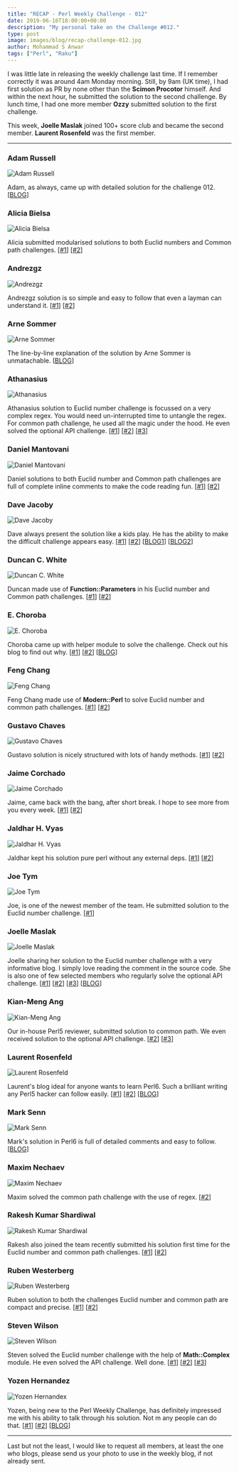 ```yaml
---
title: "RECAP - Perl Weekly Challenge - 012"
date: 2019-06-16T18:00:00+00:00
description: "My personal take on the Challenge #012."
type: post
image: images/blog/recap-challenge-012.jpg
author: Mohammad S Anwar
tags: ["Perl", "Raku"]
---
```

I was little late in releasing the weekly challenge last time. If I remember correctly it was around 4am Monday morning. Still, by 9am (UK time), I had first solution as PR by none other than the **Scimon Procotor** himself. And within the next hour, he submitted the solution to the second challenge. By lunch time, I had one more member **Ozzy** submitted solution to the first challenge.

This week, **Joelle Maslak** joined 100+ score club and became the second member. **Laurent Rosenfeld** was the first member.

***

### Adam Russell
![Adam Russell](/images/team/adam_russell.jpg)

Adam, as always, came up with detailed solution for the challenge 012. [[BLOG](https://adamcrussell.livejournal.com/4250.html)]

### Alicia Bielsa
![Alicia Bielsa](/images/team/alicia_bielsa.jpg)

Alicia submitted modularised solutions to both Euclid numbers and Common path challenges. [[#1](https://github.com/manwar/perlweeklychallenge-club/blob/master/challenge-012/alicia-bielsa/perl5/ch-1.pl)] [[#2](https://github.com/manwar/perlweeklychallenge-club/blob/master/challenge-012/alicia-bielsa/perl5/ch-2.pl)]

### Andrezgz
![Andrezgz](/images/team/user.jpg)

Andrezgz solution is so simple and easy to follow that even a layman can understand it. [[#1](https://github.com/manwar/perlweeklychallenge-club/blob/master/challenge-012/andrezgz/perl5/ch-1.pl)] [[#2](https://github.com/manwar/perlweeklychallenge-club/blob/master/challenge-012/andrezgz/perl5/ch-2.pl)]

### Arne Sommer
![Arne Sommer](/images/team/arne-sommer.jpg)

The line-by-line explanation of the solution by Arne Sommer is unmatachable. [[BLOG](https://perl6.eu/euclid-path.html)]

### Athanasius
![Athanasius](/images/team/athanasius.jpg)

Athanasius solution to Euclid number challenge is focussed on a very complex regex. You would need un-interrupted time to untangle the regex. For common path challenge, he used all the magic under the hood. He even solved the optional API challenge. [[#1](https://github.com/manwar/perlweeklychallenge-club/blob/master/challenge-012/athanasius/perl5/ch-1.pl)] [[#2](https://github.com/manwar/perlweeklychallenge-club/blob/master/challenge-012/athanasius/perl5/ch-2.pl)] [[#3](https://github.com/manwar/perlweeklychallenge-club/blob/master/challenge-012/athanasius/perl5/ch-3.pl)]

### Daniel Mantovani
![Daniel Mantovani](/images/team/daniel_mantovani.jpg)

Daniel solutions to both Euclid number and Common path challenges are full of complete inline comments to make the code reading fun. [[#1](https://github.com/manwar/perlweeklychallenge-club/blob/master/challenge-012/daniel-mantovani/perl5/ch-1.pl)] [[#2](https://github.com/manwar/perlweeklychallenge-club/blob/master/challenge-012/daniel-mantovani/perl5/ch-2.pl)]

### Dave Jacoby
![Dave Jacoby](/images/team/dave_jacoby.jpg)

Dave always present the solution like a kids play. He has the ability to make the difficult challenge appears easy. [[#1](https://github.com/manwar/perlweeklychallenge-club/blob/master/challenge-012/dave-jacoby/perl5/ch-1.pl)] [[#2](https://github.com/manwar/perlweeklychallenge-club/blob/master/challenge-012/dave-jacoby/perl5/ch-2.pl)] [[BLOG1](https://jacoby.github.io//2019/06/12/euclid-and-reduce.html)] [[BLOG2](https://jacoby.github.io//2019/06/11/common-paths-and-an-issue-with-postderef.html)]

### Duncan C. White
![Duncan C. White](/images/team/duncan_white.jpg)

Duncan made use of **Function::Parameters** in his Euclid number and Common path challenges. [[#1](https://github.com/manwar/perlweeklychallenge-club/blob/master/challenge-012/duncan-c-white/perl5/ch-1.pl)] [[#2](https://github.com/manwar/perlweeklychallenge-club/blob/master/challenge-012/duncan-c-white/perl5/ch-2.pl)]

### E. Choroba
![E. Choroba](/images/team/e-choroba.jpg)

Choroba came up with helper module to solve the challenge. Check out his blog to find out why. [[#1](https://github.com/manwar/perlweeklychallenge-club/blob/master/challenge-012/e-choroba/perl5/ch-1.pl)] [[#2](https://github.com/manwar/perlweeklychallenge-club/blob/master/challenge-012/e-choroba/perl5/ch-2.pl)] [[BLOG](http://blogs.perl.org/users/e_choroba/2019/06/perl-weekly-challenge-012-non-prime-euclid-numbers-and-the-common-path.html)]

### Feng Chang
![Feng Chang](/images/team/user.jpg)

Feng Chang made use of **Modern::Perl** to solve Euclid number and common path challenges. [[#1](https://github.com/manwar/perlweeklychallenge-club/blob/master/challenge-012/feng-chang/perl5/ch-1.pl)] [[#2](https://github.com/manwar/perlweeklychallenge-club/blob/master/challenge-012/feng-chang/perl5/ch-2.pl)]

### Gustavo Chaves
![Gustavo Chaves](/images/team/gustavo-chaves.jpg)

Gustavo solution is nicely structured with lots of handy methods. [[#1](https://github.com/manwar/perlweeklychallenge-club/blob/master/challenge-012/gustavo-chaves/perl5/ch-1.pl)] [[#2](https://github.com/manwar/perlweeklychallenge-club/blob/master/challenge-012/gustavo-chaves/perl5/ch-2.pl)]

### Jaime Corchado
![Jaime Corchado](/images/team/user.jpg)

Jaime, came back with the bang, after short break. I hope to see more from you every week. [[#1](https://github.com/manwar/perlweeklychallenge-club/blob/master/challenge-012/jaime/perl5/ch-1.pl)] [[#2](https://github.com/manwar/perlweeklychallenge-club/blob/master/challenge-012/jaime/perl5/ch-2.pl)]

### Jaldhar H. Vyas
![Jaldhar H. Vyas](/images/team/jaldhar_vyas.jpg)

Jaldhar kept his solution pure perl without any external deps. [[#1](https://github.com/manwar/perlweeklychallenge-club/blob/master/challenge-012/jaldhar-h-vyas/perl5/ch-1.pl)] [[#2](https://github.com/manwar/perlweeklychallenge-club/blob/master/challenge-012/jaldhar-h-vyas/perl5/ch-2.pl)]

### Joe Tym
![Joe Tym](/images/team/user.jpg)

Joe, is one of the newest member of the team. He submitted solution to the Euclid number challenge. [[#1](https://github.com/manwar/perlweeklychallenge-club/blob/master/challenge-012/joe-tym/perl5/ch-1.pl)]

### Joelle Maslak
![Joelle Maslak](/images/team/joelle_maslak.jpg)

Joelle sharing her solution to the Euclid number challenge with a very informative blog. I simply love reading the comment in the source code. She is also one of few selected members who regularly solve the optional API challenge. [[#1](https://github.com/manwar/perlweeklychallenge-club/blob/master/challenge-012/joelle-maslak/perl5/ch-1.pl)] [[#2](https://github.com/manwar/perlweeklychallenge-club/blob/master/challenge-012/joelle-maslak/perl5/ch-2.pl)] [[#3](https://github.com/manwar/perlweeklychallenge-club/blob/master/challenge-012/joelle-maslak/perl5/ch-3.pl)] [[BLOG](https://digitalbarbedwire.com/2019/06/16/perl-weekly-challenge-12-euclid-numbers/)]

### Kian-Meng Ang
![Kian-Meng Ang](/images/team/user.jpg)

Our in-house Perl5 reviewer, submitted solution to common path. We even received solution to the optional API challenge. [[#2](https://github.com/manwar/perlweeklychallenge-club/tree/master/challenge-012/kian-meng-ang/perl5/ch-2.pl)] [[#3](https://github.com/manwar/perlweeklychallenge-club/tree/master/challenge-012/kian-meng-ang/perl5/ch-3.pl)]

### Laurent Rosenfeld
![Laurent Rosenfeld](/images/team/laurent_rosenfeld.jpg)

Laurent's blog ideal for anyone wants to learn Perl6. Such a brilliant writing any Perl5 hacker can follow easily. [[#1](https://github.com/manwar/perlweeklychallenge-club/blob/master/challenge-012/laurent-rosenfeld/perl5/ch-1.pl)] [[#2](https://github.com/manwar/perlweeklychallenge-club/blob/master/challenge-012/laurent-rosenfeld/perl5/ch-2.pl)] [[BLOG](http://blogs.perl.org/users/laurent_r/2019/06/perl-weekly-challenge-12-euclids-numbers-and-directories.html)]

### Mark Senn
![Mark Senn](/images/team/mark_senn.jpg)

Mark's solution in Perl6 is full of detailed comments and easy to follow. [[BLOG](https://engineering.purdue.edu/~mark/pwc-012.pdf)]

### Maxim Nechaev
![Maxim Nechaev](/images/team/maxim-nechaev.jpg)

Maxim solved the common path challenge with the use of regex. [[#2](https://github.com/manwar/perlweeklychallenge-club/blob/master/challenge-012/maxim-nechaev/perl5/ch-2.pl)]

### Rakesh Kumar Shardiwal
![Rakesh Kumar Shardiwal](/images/team/user.jpg)

Rakesh also joined the team recently submitted his solution first time for the Euclid number and common path challenges. [[#1](https://github.com/manwar/perlweeklychallenge-club/blob/master/challenge-012/shardiwal/perl5/ch-1.pl)] [[#2](https://github.com/manwar/perlweeklychallenge-club/blob/master/challenge-012/shardiwal/perl5/ch-2.pl)]

### Ruben Westerberg
![Ruben Westerberg](/images/team/user.jpg)

Ruben solution to both the challenges Euclid number and common path are compact and precise. [[#1](https://github.com/manwar/perlweeklychallenge-club/blob/master/challenge-012/ruben-westerberg/perl5/ch-1.pl)] [[#2](https://github.com/manwar/perlweeklychallenge-club/blob/master/challenge-012/ruben-westerberg/perl5/ch-2.pl)]

### Steven Wilson
![Steven Wilson](/images/team/user.jpg)

Steven solved the Euclid number challenge with the help of **Math::Complex** module. He even solved the API challenge. Well done. [[#1](https://github.com/manwar/perlweeklychallenge-club/blob/master/challenge-012/steven-wilson/perl5/ch-1.pl)] [[#2](https://github.com/manwar/perlweeklychallenge-club/blob/master/challenge-012/steven-wilson/perl5/ch-2.pl)] [[#3](https://github.com/manwar/perlweeklychallenge-club/blob/master/challenge-012/steven-wilson/perl5/ch-3.pl)]

### Yozen Hernandez
![Yozen Hernandex](/images/team/user.jpg)

Yozen, being new to the Perl Weekly Challenge, has definitely impressed me with his ability to talk through his solution. Not m    any people can do that. [[#1](https://github.com/manwar/perlweeklychallenge-club/blob/master/challenge-012/yozen-hernandez/perl5/ch-1.pl)] [[#2](https://github.com/manwar/perlweeklychallenge-club/blob/master/challenge-012/yozen-hernandez/perl5/ch-2.pl)] [[BLOG](https://yzhernand.github.io/posts/perl-weekly-challenge-12/)]

***

Last but not the least,  I would like to request all members, at least the one who blogs, please send us your photo to use in the weekly blog, if not already sent.
